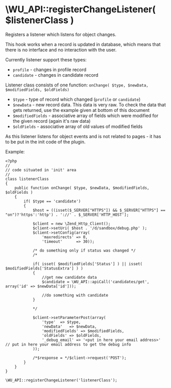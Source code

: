 \WU_API::registerChangeListener( $listenerClass )
===

Registers a listener which listens for object changes.

This hook works when a record is updated in database, which means that there is no interface and no interaction with the user.

Currently listener support these types:

 * `profile` - changes in profile record
 * `candidate` - changes in candidate record

Listener class consists of one function: `onChange( $type, $newData, $modifiedFields, $oldFields)`

 * `$type` - type of record which changed (`profile` or `candidate`)
 * `$newData` - new record data. This data is very raw. To check the data that gets returned, use the example given at bottom of this document
 * `$modifiedFields` - associative array of fields which were modified for the given record (again it's raw data)
 * `$oldFields` - associative array of old values of modified fields

As this listener listens for object events and is not related to pages - it has to be put in the init code of the plugin.

Example:

```
<?php
//
// code situated in 'init' area
//
class listenerClass
{
    public function onChange( $type, $newData, $modifiedFields, $oldFields )
    {
        if( $type == 'candidate')
        {
            $host = ((isset($_SERVER["HTTPS"]) && $_SERVER["HTTPS"] == "on")?'https':'http') . '://' . $_SERVER['HTTP_HOST'];

            $client = new \Zend_Http_Client();
            $client->setUri( $host . '/d/sandbox/debug.php' );
            $client->setConfig(array(
                'maxredirects' => 0,
                'timeout'      => 30));

            /* do something only if status was changed */
            /*

            if( isset( $modifiedFields['Status'] ) || isset( $modifiedFields['StatusExtra'] ) )
            {
                //get new candidate data
                $candidate = \WU_API::apiCall('candidates/get', array('id' => $newData['id']));

                //do something with candidate
            }

            */

            $client->setParameterPost(array(
                'type'  => $type,
                'newData'   => $newData,
                'modifiedFields' => $modifiedFields,
                'oldFields' => $oldFields,
                '_debug_email' => '<put in here your email address>' // put in here your email address to get the debug info
            ));

            /*$response = */$client->request('POST');
        }
    }
}

\WU_API::registerChangeListener('listenerClass');
```
